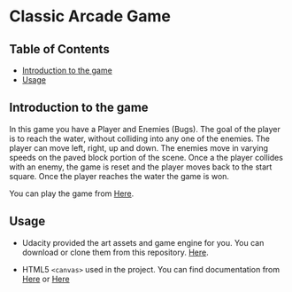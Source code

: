 # Classic Arcade Game

## Table of Contents
* [Introduction to the game](#introduction-to-the-game)
* [Usage](#usage)


## Introduction to the game
  In this game you have a Player and Enemies (Bugs). The goal of the player is to reach the water, without colliding into any one of the enemies. The player can move left, right, up and down. The enemies move in varying speeds on the paved block portion of the scene. Once a the player collides with an enemy, the game is reset and the player moves back to the start square. Once the player reaches the water the game is won.

  You can play the game from [Here](https://morojalh.github.io/frontend-nanodegree-arcade-game-1/).

## Usage
  - Udacity provided the art assets and game engine for you. You can download or clone them from this repository. [Here](https://github.com/udacity/frontend-nanodegree-arcade-game).

  - HTML5 `<canvas>` used in the project. You can find documentation from [Here](https://developer.mozilla.org/en-US/docs/Web/API/CanvasRenderingContext2D) or [Here](https://developer.mozilla.org/en-US/docs/Web/API/CanvasRenderingContext2D)
